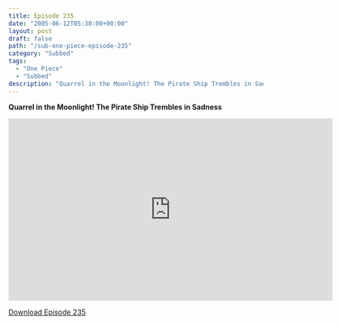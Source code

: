 ```yaml
---
title: Episode 235
date: "2005-06-12T05:30:00+00:00"
layout: post
draft: false
path: "/sub-one-piece-episode-235"
category: "Subbed"
tags:
  - "One Piece"
  - "Subbed"
description: "Quarrel in the Moonlight! The Pirate Ship Trembles in Sadness"
---
```


**Quarrel in the Moonlight! The Pirate Ship Trembles in Sadness**

<iframe width="640" height="360" src="https://www.rapidvideo.com/e/FXQH13BG46" frameborder="0" marginwidth=0 marginheight=0 scrolling=no allowfullscreen></iframe>

<a href="http://ouo.io/qs/eCodkFEQ?s=https://rapidvid.to/d/https://www.rapidvideo.com/e/FXQH13BG46">Download Episode 235</a>
